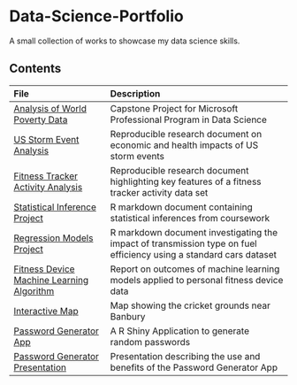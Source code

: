 # Data-Science-Portfolio
A small collection of works to showcase my data science skills.

## Contents
|File             |Description             |
|:----------------|:-----------------------|
|[Analysis of World Poverty Data](https://coxy-74.github.io/Data-Science-Portfolio/Microsoft/Analysis%20of%20World%20Poverty%20Data.pdf)|Capstone Project for Microsoft Professional Program in Data Science|
|[US Storm Event Analysis](https://coxy-74.github.io/Data-Science-Portfolio/Coursera/Storm%20Analysis/Storm_Analysis.html)|Reproducible research document on economic and health impacts of US storm events| 
|[Fitness Tracker Activity Analysis](https://coxy-74.github.io/Data-Science-Portfolio/Coursera/Fitness%20Tracker/Fitness-Tracker-Analysis.html)|Reproducible research document highlighting key features of a fitness tracker activity data set|
|[Statistical Inference Project](https://coxy-74.github.io/Data-Science-Portfolio/Coursera/Statistical%20Inference/Statistical-Inference-Project---SCox.html)|R markdown document containing statistical inferences from coursework|
|[Regression Models Project](https://coxy-74.github.io/Data-Science-Portfolio/Coursera/Regression/Regression-Models-Course-Project.html)|R markdown document investigating the impact of transmission type on fuel efficiency using a standard cars dataset|
|[Fitness Device Machine Learning Algorithm](https://coxy-74.github.io/Data-Science-Portfolio/Coursera/Machine%20Learning/ML-Assignment.html)|Report on outcomes of machine learning models applied to personal fitness device data|
|[Interactive Map](https://coxy-74.github.io/Data-Science-Portfolio/Coursera/Data%20Products/Assignment-1.html)|Map showing the cricket grounds near Banbury|
|[Password Generator App](https://coxy-74.shinyapps.io/Password-Generator/)|A R Shiny Application to generate random passwords|
|[Password Generator Presentation](https://coxy-74.github.io/Data-Science-Portfolio/Coursera/Data%20Products/index.html)|Presentation describing the use and benefits of the Password Generator App|


